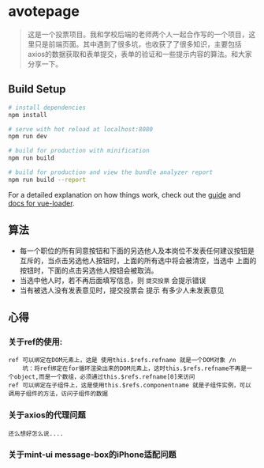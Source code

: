 # avotepage

> 这是一个投票项目。我和学校后端的老师两个人一起合作写的一个项目，这里只是前端页面。其中遇到了很多坑，也收获了了很多知识，主要包括 axios的数据获取和表单提交，表单的验证和一些提示内容的算法。和大家分享一下。

## Build Setup

``` bash
# install dependencies
npm install

# serve with hot reload at localhost:8080
npm run dev

# build for production with minification
npm run build

# build for production and view the bundle analyzer report
npm run build --report
```

For a detailed explanation on how things work, check out the [guide](http://vuejs-templates.github.io/webpack/) and [docs for vue-loader](http://vuejs.github.io/vue-loader).

## 算法
  * 每一个职位的所有同意按钮和下面的另选他人及本岗位不发表任何建议按钮是互斥的，当点击另选他人按钮时，上面的所有选中将会被清空，当选中
  上面的按钮时，下面的点击另选他人按钮会被取消。
  * 当选中他人时，若不再后面填写信息，则 `提交投票` 会提示错误
  * 当有被选人没有发表意见时，提交投票会 提示 有多少人未发表意见

## 心得
### 关于ref的使用: 
    ref 可以绑定在DOM元素上，这是 使用this.$refs.refname 就是一个DOM对象 /n
        坑：将ref绑定在for循环渲染出来的DOM元素上，这时this.$refs.refname不再是一个object,而是一个数组，必须通过this.$refs.refname[0]来访问
    ref 可以绑定在子组件上，这是使用this.$refs.componentname 就是子组件实例，可以调用子组件的方法，访问子组件的数据
### 关于axios的代理问题
    还么想好怎么说....
### 关于mint-ui message-box的iPhone适配问题
